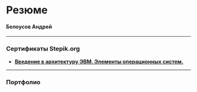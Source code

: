 # Резюме

#### Белоусов Андрей
---
### Сертификаты Stepik.org
- **[Введение в архитектуру ЭВМ. Элементы операционных систем.](https://stepik.org/cert/1721243/)**
---
### Портфолио


